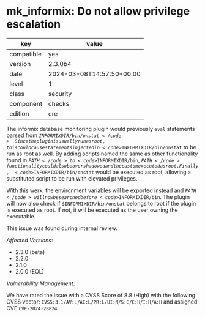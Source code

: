 [//]: # (werk v2)
# mk_informix: Do not allow privilege escalation

key        | value
---------- | ---
compatible | yes
version    | 2.3.0b4
date       | 2024-03-08T14:57:50+00:00
level      | 1
class      | security
component  | checks
edition    | cre

The informix database monitoring plugin would previously <code>eval</code> statements parsed from <code>$INFORMIXDIR/bin/onstat</code>. Since the plugin is usually run as root, this could cause statements injected in <code>$INFORMIXDIR/bin/onstat</code> to be run as root as well.
By adding scripts named the same as other functionality found in <code>$PATH</code> to <code>$INFORMIXDIR/bin</code>, <code>$PATH</code> functionality could also be overshadowed and the custom executed as root.
Finally, <code>$INFORMIXDIR/bin/onstat</code> would be executed as root, allowing a substituted script to be run with elevated privileges.

With this werk, the environment variables will be exported instead and <code>$PATH</code> will now be searched before <code>$INFORMIXDIR/bin</code>.
The plugin will now also check if <code>$INFORMIXDIR/bin/onstat</code> belongs to root if the plugin is executed as root. If not, it will be executed as the user owning the executable.

This issue was found during internal review.

<em>Affected Versions</em>:

* 2.3.0 (beta)
* 2.2.0
* 2.1.0
* 2.0.0 (EOL)

<em>Vulnerability Management</em>:

We have rated the issue with a CVSS Score of 8.8 (High) with the following CVSS vector: <code>CVSS:3.1/AV:L/AC:L/PR:L/UI:N/S:C/C:H/I:H/A:H</code> and assigned CVE <code>CVE-2024-28824</code>.